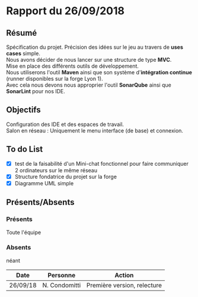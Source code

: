 # Rapport  du 26/09/2018
## Résumé

Spécification du projet. Précision des idées sur le jeu au travers de **uses cases** simple.  
Nous avons décider de nous lancer sur une structure de type **MVC**.   
Mise en place des différents outils de développement.  
Nous utiliserons l'outil **Maven** ainsi que son système d'**intégration continue** (runner disponibles sur la forge Lyon 1).  
Avec cela nous devons nous approprier l'outil **SonarQube** ainsi que **SonarLint** pour nos IDE.  

## Objectifs
Configuration des IDE et des espaces de travail.  
Salon en réseau : Uniquement le menu interface (de base) et connexion.  


## To do List
- [X] test de la faisabilité d'un Mini-chat fonctionnel pour faire communiquer 2 ordinateurs sur le même réseau
- [X] Structure fondatrice du projet sur la forge
- [X] Diagramme UML simple

## Présents/Absents
### Présents

Toute l'équipe

### Absents

néant


| **Date** |  **Personne** |         **Action**            |
|:--------:|:-------------:|:-----------------------------:|
| 26/09/18 | N. Condomitti |  Première version, relecture  |